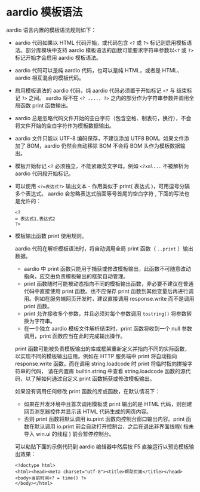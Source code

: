# aardio 模板语法

aardio 语言内置的模板语法规则如下：

- aardio 代码如果以 HTML 代码开始，或代码包含 `<?` 或 `?>` 标记则启用模板语法。部分库模块中支持 aardio 模板语法的函数可能要求字符串参数以`<?` 或 `?>` 标记开始才会启用 aardio 模板语法。

- aardio 代码可以是纯 aardio 代码，也可以是纯 HTML，或者是 HTML、aardio 相互混合的模板代码。
- 启用模板语法的 aardio 代码，纯 aardio 代码必须置于开始标记 `<?` 与 结束标记 `?>` 之间。 aardio 将不在 `<? ..... ?>` 之内的部分作为字符串参数并调用全局函数 print 函数输出。 

- aardio 总是忽略代码文件开始的空白字符（包含空格、制表符，换行），不会将文件开始的空白字符作为模板数据输出。

- aardio 文件只能以 UTF-8 编码保存，不建议添加 UTF8 BOM。如果文件添加了 BOM，aardio 仍然会自动移除 BOM 不会将 BOM 头作为模板数据输出。

- 模板开始标记 `<?` 必须独立，不能紧跟英文字母。例如 `<?xml...` 不被解析为 aardio 代码段开始标记。

- 可以使用 `<?=表达式?>` 输出文本 - 作用类似于 print( 表达式 )，可用逗号分隔多个表达式。 aardio 会忽略表达式前面等号首尾的空白字符 , 下面的写法也是允许的：  
  
   ```aardio
   <?
   = 表达式1,表达式2
   ?>
   ``` 

- 模板输出函数 print 使用规则。

   aardio 代码在解析模板语法时，将自动调用全局 print 函数（ `..print` ）输出数据。
   * aardio 中 print 函数只能用于捕获或修改模板输出，此函数不可随意改动指向，应交由负责模板输出的框架自动管理。
   * print 函数随时可能被动态指向不同的模板输出函数，非必要不建议在普通代码中直接使用 print 函数。也不应保存 print 函数到其他变量后再进行调用。例如在服务端网页开发时，建议直接调用 response.write 而不是调用 print 函数。
   * print 允许接收多个参数，并且必须对每个参数调用 `tostring()` 将参数转换为字符串。
   * 在一个独立 aardio 模板文件解析结束时，print 函数将收到一个 null 参数调用，print 函数应当在此时完成输出操作。

   print 函数可能被负责模板输出的库或框架重新定义并指向不同的实际函数，以实现不同的模板输出应用。例如在 HTTP 服务端中 print 将自动指向 response.write 函数。而在调用 string.loadcode 时 print 将临时指向拼接字符串的代码， 请在内置库 builtin.string 中查看 string.loadcode 函数的源代码，以了解如何通过自定义 print 函数捕获或修改模板输出。

   如果没有调用任何修改 print 函数的库或函数，在默认情况下：
   
   - 如果在开发环境中且首次调用模板或 print 输出的是 HTML 代码，则创建网页浏览器控件并显示该 HTML 代码生成的网页内容。
   - 否则 print 函数将默认调用 io.print 函数向控制台窗口输出内容。print 函数在默认调用 io.print 前会自动打开控制台，之后在退出非界面线程( 指未导入 win.ui 的线程 ) 前会暂停控制台。

   可以粘贴下面的示例代码到 aardio 编辑器中然后按 F5 直接运行以预览模板输出效果：

   ```aardio
   <!doctype html>
   <html><head><meta charset="utf-8"><title>帮助页面</title></head>
   <body>当前时间<? = time() ?>
   </body></html>
   ```






